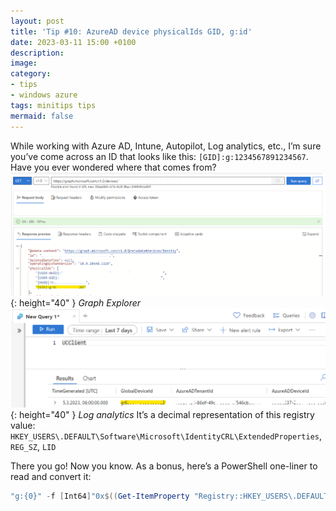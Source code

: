 ```yaml
---
layout: post
title: 'Tip #10: AzureAD device physicalIds GID, g:id'
date: 2023-03-11 15:00 +0100
description: 
image: 
category:
- tips
- windows azure
tags: minitips tips
mermaid: false
---
```

While working with Azure AD, Intune, Autopilot, Log analytics, etc., I’m sure you’ve come across an ID that looks like this: ``[GID]:g:1234567891234567``. Have you ever wondered where that comes from?
![Graph Explorer screenshot](/assets/img/tip-10/graphexplorer.png){: height="40" }
_Graph Explorer_
![Log analytics screenshot](/assets/img/tip-10/loganalytics.png){: height="40" }
_Log analytics_
It’s a decimal representation of this registry value: ``HKEY_USERS\.DEFAULT\Software\Microsoft\IdentityCRL\ExtendedProperties``, ``REG_SZ``, ``LID``

There you go! Now you know. As a bonus, here’s a PowerShell one-liner to read and convert it:

```powershell
"g:{0}" -f [Int64]"0x$((Get-ItemProperty "Registry::HKEY_USERS\.DEFAULT\Software\Microsoft\IdentityCRL\ExtendedProperties").LID)"
```
